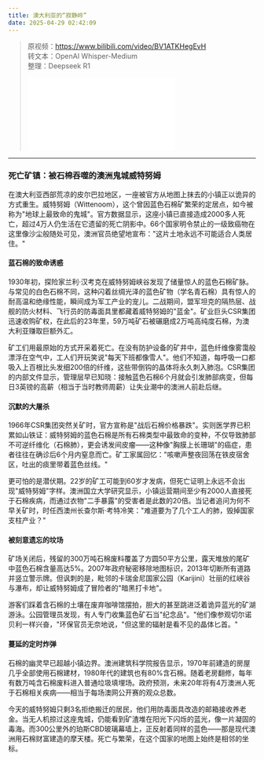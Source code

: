```yaml
---
title: 澳大利亚的“寂静岭”
date: 2025-04-29 02:42:09
---
```


> 原视频：https://www.bilibili.com/video/BV1ATKHegEvH<br>转文本：OpenAI Whisper-Medium<br>整理：Deepseek R1
>
> <iframe src="//player.bilibili.com/player.html?bvid=BV1ATKHegEvH&autoplay=0" scrolling="no" border="0" frameborder="no" framespacing="0" allowfullscreen="true"></iframe>

---

### 死亡矿镇：被石棉吞噬的澳洲鬼城威特努姆

在澳大利亚西部荒凉的皮尔巴拉地区，一座被官方从地图上抹去的小镇正以诡异的方式重生。威特努姆（Wittenoom），这个曾因蓝色石棉矿繁荣的定居点，如今被称为"地球上最致命的鬼城"。官方数据显示，这座小镇已直接造成2000多人死亡，超过4万人仍生活在它遗留的死亡阴影中。66个国家明令禁止的一级致癌物在这里像沙尘般随处可见，澳洲官员绝望地宣布："这片土地永远不可能适合人类居住。"

#### 蓝石棉的致命诱惑

1930年初，探险家兰利·汉考克在威特努姆峡谷发现了储量惊人的蓝色石棉矿脉。与常见的白色石棉不同，这种闪着丝绸光泽的蓝色矿物（学名青石棉）具有惊人的耐高温和绝缘性能，瞬间成为军工产业的宠儿。二战期间，盟军坦克的隔热层、战舰的防火材料、飞行员的防毒面具里都藏着威特努姆的"蓝金"。矿业巨头CSR集团迅速收购矿权，在此后的23年里，59万吨矿石被碾磨成2万吨高纯度石棉，为澳大利亚赚取巨额外汇。

矿工们用最原始的方式开采着死亡。在没有防护设备的矿井中，蓝色纤维像雾霭般漂浮在空气中，工人们开玩笑说"每天下班都像雪人"。他们不知道，每呼吸一口都吸入上百根比头发细200倍的纤维，这些带倒钩的晶体将永久刺入肺泡。CSR集团的内部文件显示，管理层早已知晓：接触蓝色石棉6个月就会引发肺部病变，但每日3英镑的高薪（相当于当时教师周薪）让失业潮中的澳洲人前赴后继。

#### 沉默的大屠杀

1966年CSR集团突然关矿时，官方宣称是"战后石棉价格暴跌"。实则医学界已积累如山铁证：威特努姆的蓝色石棉是所有石棉类型中最致命的变种，不仅导致肺部不可逆纤维化（石棉肺），更会诱发间皮瘤——这种像"胸膜上长珊瑚"的癌症，患者往往在确诊后6个月内窒息而亡。矿工家属回忆："咳嗽声整夜回荡在铁皮宿舍区，吐出的痰里带着蓝色丝线。"

更可怕的是潜伏期。22岁的矿工可能到60岁才发病，但死亡证明上永远不会出现"威特努姆"字样。澳洲国立大学研究显示，小镇运营期间至少有2000人直接死于石棉疾病，而通过衣物"二手暴露"的受害者是此数的20倍。当记者追问为何不早关矿时，时任西澳州长查尔斯·考特冷笑："难道要为了几个工人的肺，毁掉国家支柱产业？"

#### 被刻意遗忘的坟场

矿场关闭后，残留的300万吨石棉废料覆盖了方圆50平方公里，露天堆放的尾矿中蓝色石棉含量高达5%。2007年政府秘密移除地图标识，2013年切断所有道路并竖立警示牌。但讽刺的是，毗邻的卡瑞金尼国家公园（Karijini）壮丽的红峡谷与瀑布，却让威特努姆成了冒险者的"暗黑打卡地"。

游客们踩着含石棉的土壤在废弃咖啡馆摆拍，胆大的甚至跳进泛着诡异蓝光的矿湖游泳。公园管理员发现，有人专门收集蓝色矿石当"纪念品"。"他们像参观切尔诺贝利一样兴奋，"环保官员无奈地说，"但这里的辐射是看不见的晶体匕首。"

#### 蔓延的定时炸弹

石棉的幽灵早已超越小镇边界。澳洲建筑科学院报告显示，1970年前建造的房屋几乎全部使用石棉建材，1980年代的建筑也有80%含石棉。随着老房翻修，每年有数万吨含石棉废料进入普通垃圾填埋场。政府预测，未来20年将有4万澳洲人死于石棉相关疾病——相当于每场澳网公开赛的观众总数。

今天的威特努姆只剩3名拒绝搬迁的居民，他们用防毒面具改造的邮箱接收养老金。当无人机掠过这座鬼城，仍能看到矿渣堆在阳光下闪烁的蓝光，像一片凝固的毒海。而300公里外的珀斯CBD玻璃幕墙上，正反射着同样的蓝色——那是现代澳洲用石棉财富建造的摩天楼。死亡与繁荣，在这个国家的地图上始终是相邻的坐标。